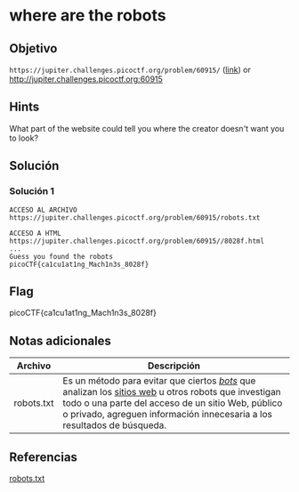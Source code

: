 # where are the robots

## Objetivo

`https://jupiter.challenges.picoctf.org/problem/60915/` ([link](https://jupiter.challenges.picoctf.org/problem/60915/)) or http://jupiter.challenges.picoctf.org:60915

## Hints

What part of the website could tell you where the creator doesn't want you to look?

## Solución

### Solución 1
```
ACCESO AL ARCHIVO
https://jupiter.challenges.picoctf.org/problem/60915/robots.txt
```

```
ACCESO A HTML 
https://jupiter.challenges.picoctf.org/problem/60915//8028f.html
...
Guess you found the robots
picoCTF{ca1cu1at1ng_Mach1n3s_8028f}
```

## Flag

picoCTF{ca1cu1at1ng_Mach1n3s_8028f}

## Notas adicionales

| Archivo | Descripción |
|------------|-------------|
| robots.txt| Es un método para evitar que ciertos _[bots](https://es.wikipedia.org/wiki/Bot "Bot")_ que analizan los [sitios web](https://es.wikipedia.org/wiki/Sitio_web "Sitio web") u otros robots que investigan todo o una parte del acceso de un sitio Web, público o privado, agreguen información innecesaria a los resultados de búsqueda.    |

## Referencias

[robots.txt](https://es.wikipedia.org/wiki/Est%C3%A1ndar_de_exclusi%C3%B3n_de_robots)
